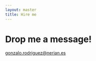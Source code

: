 ```yaml
---
layout: master
title: Hire me
---     
```


# Drop me a message!

<a href="mailto:gonzalo.rodriguez@nerian.es">gonzalo.rodriguez@nerian.es</a> 